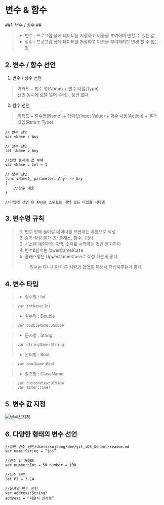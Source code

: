 # 변수 & 함수 #

##1. 변수 / 상수 ##
>- 변수 : 프로그램 상에 데이터를 저장하고 이름을 부여하며 변할 수 있는 값
>- 상수 : 프로그램 상에 데이터를 저장하고 이름을 부여하지만 변경 할 수 없는 값

## 2. 변수 / 함수 선언 ##
1. 변수 / 상수 선언<br>
> 키워드 + 변수 명(Name) + 변수 타입(Type)<br>
> 선언 동시에 값을 넣어 주어도 상관 없다.<br>
2. 함수 선언<br>
> 키워드 + 함수명(Name) + 입력값(Input Value) + 함수 내용(Action) + 결과타입(Return Type)<br>

~~~
// 변수 선언
var vName : Any

// 상수 선언
let lName : Any

//선언 동시에 값 부여
var vName : Int = 1

// 함수 선언
func vName(_ parameter: Any) -> Any 
{ 
	//함수 내용 
}

//타입에 선언 된 Any는 스위프트 내의 모든 타입을 나타냄
~~~

## 3. 변수명 규칙 ##
> 1. 변수 안에 들어갈 데이터를 표현하는 이름으로 작성<br>
> 2. 중복 작성 불가 (한 클래스, 함수, 구문)<br>
> 3. 시스템 예약어와 공백, 숫자로 시작하는 것은 불가하다<br>
> 4. 변수&함수는 lowerCamelCase<br>
> 5. 클래스명은 UpperCamelCase로 작성 하는게 좋다<br>
>> 필수는 아니지만 다른 사람과 협업을 위해서 작성해주는게 좋다

## 4. 변수 타입 ##
>- 정수형 : Int<br>

>~~~
>var intName:Int
>~~~

>- 실수형 : Double<br>

>~~~
>var doubleName:Double
>~~~

>- 문자형 : String<br>

>~~~
>var stringName:String
>~~~
>- 논리형 : Bool<br>

>~~~
>var boolName:Bool
>~~~

>- 참조형 : ClassName

>~~~
>var customView:UIView
>var timer:Timer
>~~~

## 5. 변수 값 지정 ##
![변수값지정](.Value.png)

## 6. 다양한 형태의 변수 선언 ##
~~~
//일반 변수 선언/Users/sojeong/dev/git_iOS_School/readme.md
var name:String = “joo”

//변수 값 재정의
var number:Int = 50 number = 100

//상수 선언
let PI = 3.14

//옵셔널 변수 선언
var address:String?
address = “서울시 신사동”
~~~

